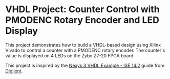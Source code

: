﻿# VHDL Project: Counter Control with PMODENC Rotary Encoder and LED Display

 This project demonstrates how to build a VHDL-based design using Xilinx Vivado to control a counter with a PMODENC rotary encoder. The counter's value is displayed on 4 LEDs on the Zybo Z7-20 FPGA board.

 This project is inspired by the [Nexys 3 VHDL Example - ISE 14.2](https://digilent.com/reference/_media/reference/pmod/pmodenc/pmodenc_ise_demo_14-2.zip) guide from [Digilent](https://digilent.com/reference/pmod/pmodenc/start).
